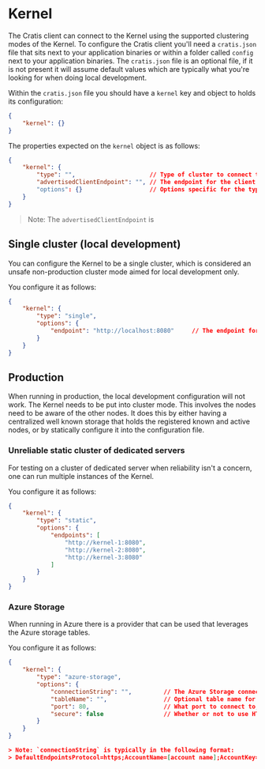 # Kernel

The Cratis client can connect to the Kernel using the supported clustering modes of the Kernel.
To configure the Cratis client you'll need a `cratis.json` file that sits next to your application
binaries or within a folder called `config` next to your application binaries.
The `cratis.json` file is an optional file, if it is not present it will assume default values
which are typically what you're looking for when doing local development.

Within the `cratis.json` file you should have a `kernel` key and object to holds its configuration:

```json
{
    "kernel": {}
}
```

The properties expected on the `kernel` object is as follows:

```json
{
    "kernel": {
        "type": "",                     // Type of cluster to connect to (single, static, azure-storage)
        "advertisedClientEndpoint": "", // The endpoint for the client for the Kernel to call back to in URI format (<scheme>://<host>:<port> e.g. http://localhost:5000)
        "options": {}                   // Options specific for the type of cluster configuration configured
    }
}
```

> Note: The `advertisedClientEndpoint` is

## Single cluster (local development)

You can configure the Kernel to be a single cluster, which is considered an unsafe non-production cluster mode aimed
for local development only.

You configure it as follows:

```json
{
    "kernel": {
        "type": "single",
        "options": {
            "endpoint": "http://localhost:8080"     // The endpoint for the Cratis kernel, will default to http://localhost:8080
        }
    }
}
```

## Production

When running in production, the local development configuration will not work. The Kernel needs to be put
into cluster mode. This involves the nodes need to be aware of the other nodes. It does this by either
having a centralized well known storage that holds the registered known and active nodes, or by statically
configure it into the configuration file.

### Unreliable static cluster of dedicated servers

For testing on a cluster of dedicated server when reliability isn't a concern, one can run multiple instances
of the Kernel.

You configure it as follows:

```json
{
    "kernel": {
        "type": "static",
        "options": {
            "endpoints": [
                "http://kernel-1:8080",
                "http://kernel-2:8080",
                "http://kernel-3:8080"
            ]
        }
    }
}
```

### Azure Storage

When running in Azure there is a provider that can be used that leverages the Azure storage tables.

You configure it as follows:

```json
{
    "kernel": {
        "type": "azure-storage",
        "options": {
            "connectionString": "",         // The Azure Storage connection string found in the Azure portal
            "tableName": "",                // Optional table name for Orleans instances - defaults to 'OrleansSiloInstances'
            "port": 80,                     // What port to connect to, default 80
            "secure": false                 // Whether or not to use HTTPS to connect to the Kernel, default false
        }
    }
}

> Note: `connectionString` is typically in the following format:
> DefaultEndpointsProtocol=https;AccountName=[account name];AccountKey=[account key];EndpointSuffix=core.windows.net
